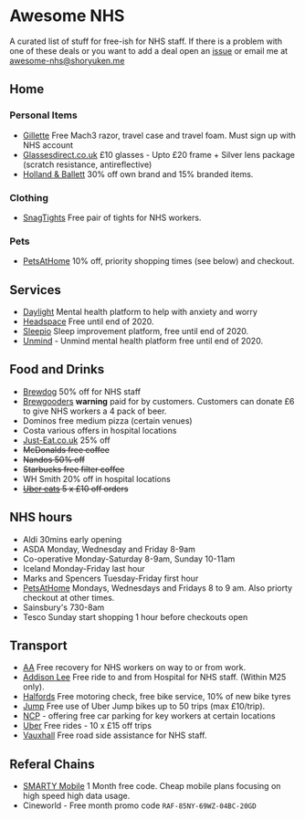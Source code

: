 # Awesome NHS

A curated list of stuff for free-ish for NHS staff. If there is a problem with one of these deals or you want to add a deal open an [issue](https://github.com/ali-raheem/awesome-nhs/issues) or email me at awesome-nhs@shoryuken.me 

## Home

### Personal Items
* [Gillette](https://www.gillette.co.uk/nhsfrontline.list?utm_source=nhs-frontline-march-workflow-580) Free Mach3 razor, travel case and travel foam. Must sign up with NHS account
* [Glassesdirect.co.uk](https://www.glassesdirect.co.uk/help/nhs-staff-terms-and-conditions/) £10 glasses - Upto £20 frame + Silver lens package (scratch resistance, antireflective)
* [Holland & Ballett](https://www.hollandandbarrett.com/info/nhs/) 30% off own brand and 15% branded items.

### Clothing
* [SnagTights](https://snagtights.com/pages/tights-for-nhs) Free pair of tights for NHS workers.

### Pets
* [PetsAtHome](https://www.petsathome.com/shop/en/pets/pet-talk/pets-and-coronavirus-our-story) 10% off, priority shopping times (see below) and checkout.

## Services
* [Daylight](http://trydaylight.com/nhs-staff) Mental health platform to help with anxiety and worry
* [Headspace](https://help.headspace.com/hc/en-us/articles/360044971154-Headspace-for-the-NHS) Free until end of 2020.
* [Sleepio](http://sleepio.com/nhs-staff) Sleep improvement platform, free until end of 2020.
* [Unmind](https://nhs.unmind.com/signup) - Unmind mental health platform free until end of 2020.

## Food and Drinks
* [Brewdog](https://www.brewdog.com/uk/drivethru) 50% off for NHS staff
* [Brewgooders](https://www.brewgooder.com/oneonus) **warning** paid for by customers. Customers can donate £6 to give NHS workers a 4 pack of beer.
* Dominos free medium pizza (certain venues)
* Costa various offers in hospital locations
* [Just-Eat.co.uk](https://www.just-eat.co.uk/explore/nhs-discount) 25% off
* ~~McDonalds free coffee~~
* ~~Nandos 50% off~~
* ~~Starbucks free filter coffee~~
* WH Smith 20% off in hospital locations
* ~~[Uber eats](https://www.uber.com/gb/en/u/nhs-hsc-covid-19/) 5 x £10 off orders~~

## NHS hours
* Aldi 30mins early opening
* ASDA Monday, Wednesday and Friday 8-9am
* Co-operative Monday-Saturday 8-9am, Sunday 10-11am
* Iceland Monday-Friday last hour
* Marks and Spencers Tuesday-Friday first hour
* [PetsAtHome](https://www.petsathome.com/shop/en/pets/pet-talk/pets-and-coronavirus-our-story) Mondays, Wednesdays and Fridays 8 to 9 am. Also priorty checkout at other times.
* Sainsbury's 730-8am
* Tesco Sunday start shopping 1 hour before checkouts open

## Transport
* [AA](https://www.theaa.com/breakdown-cover/nhs-covid-19-service) Free recovery for NHS workers on way to or from work.
* [Addison Lee](https://www.addisonlee.com/nhs-sign-up/) Free ride to and from Hospital for NHS staff. (Within M25 only).
* [Halfords](https://www.halfords.com/customer-services/shopping-at-halfords/covid-19-updates.html#nhs-pledge) Free motoring check, free bike service, 10% of new bike tyres
* [Jump](https://www.jump.com/gb/en/nhs/) Free use of Uber Jump bikes up to 50 trips (max £10/trip).
* [NCP](https://www.ncp.co.uk/parking-solutions/free-parking-nhs-staff/) - offering free car parking for key workers at certain locations
* [Uber](https://www.uber.com/gb/en/u/nhs-hsc-covid-19/) Free rides - 10 x £15 off trips
* [Vauxhall](https://www.vauxhall.co.uk/index.html) Free road side assistance for NHS staff.

## Referal Chains
* [SMARTY Mobile](http://referme.to/UqTWTpx) 1 Month free code. Cheap mobile plans focusing on high speed high data usage.
* Cineworld - Free month promo code `RAF-85NY-69WZ-04BC-20GD`